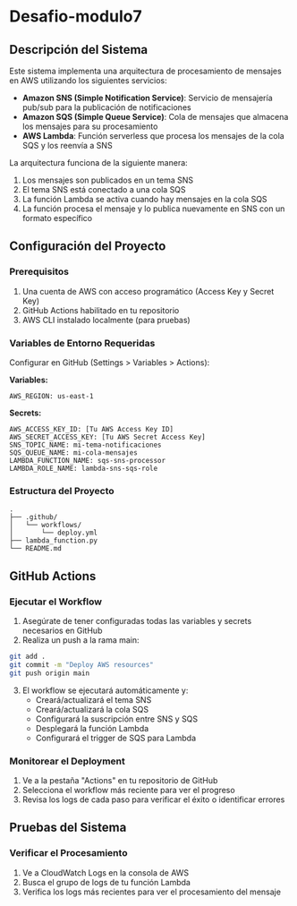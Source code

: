 # Desafio-modulo7

## Descripción del Sistema

Este sistema implementa una arquitectura de procesamiento de mensajes en AWS utilizando los siguientes servicios:

- **Amazon SNS (Simple Notification Service)**: Servicio de mensajería pub/sub para la publicación de notificaciones
- **Amazon SQS (Simple Queue Service)**: Cola de mensajes que almacena los mensajes para su procesamiento
- **AWS Lambda**: Función serverless que procesa los mensajes de la cola SQS y los reenvía a SNS

La arquitectura funciona de la siguiente manera:
1. Los mensajes son publicados en un tema SNS
2. El tema SNS está conectado a una cola SQS
3. La función Lambda se activa cuando hay mensajes en la cola SQS
4. La función procesa el mensaje y lo publica nuevamente en SNS con un formato específico

## Configuración del Proyecto

### Prerequisitos

1. Una cuenta de AWS con acceso programático (Access Key y Secret Key)
2. GitHub Actions habilitado en tu repositorio
3. AWS CLI instalado localmente (para pruebas)

### Variables de Entorno Requeridas

Configurar en GitHub (Settings > Variables > Actions):

**Variables:**
```
AWS_REGION: us-east-1
```

**Secrets:**
```
AWS_ACCESS_KEY_ID: [Tu AWS Access Key ID]
AWS_SECRET_ACCESS_KEY: [Tu AWS Secret Access Key]
SNS_TOPIC_NAME: mi-tema-notificaciones
SQS_QUEUE_NAME: mi-cola-mensajes
LAMBDA_FUNCTION_NAME: sqs-sns-processor
LAMBDA_ROLE_NAME: lambda-sns-sqs-role
```

### Estructura del Proyecto

```
.
├── .github/
│   └── workflows/
│       └── deploy.yml
├── lambda_function.py
└── README.md
```
## GitHub Actions

### Ejecutar el Workflow

1. Asegúrate de tener configuradas todas las variables y secrets necesarios en GitHub
2. Realiza un push a la rama main:
```bash
git add .
git commit -m "Deploy AWS resources"
git push origin main
```

3. El workflow se ejecutará automáticamente y:
   - Creará/actualizará el tema SNS
   - Creará/actualizará la cola SQS
   - Configurará la suscripción entre SNS y SQS
   - Desplegará la función Lambda
   - Configurará el trigger de SQS para Lambda

### Monitorear el Deployment

1. Ve a la pestaña "Actions" en tu repositorio de GitHub
2. Selecciona el workflow más reciente para ver el progreso
3. Revisa los logs de cada paso para verificar el éxito o identificar errores

## Pruebas del Sistema

### Verificar el Procesamiento
1. Ve a CloudWatch Logs en la consola de AWS
2. Busca el grupo de logs de tu función Lambda
3. Verifica los logs más recientes para ver el procesamiento del mensaje

